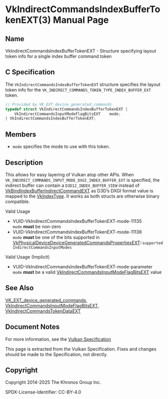 # VkIndirectCommandsIndexBufferTokenEXT(3) Manual Page

## Name

VkIndirectCommandsIndexBufferTokenEXT - Structure specifying layout token info for a single index buffer command token



## [](#_c_specification)C Specification

The `VkIndirectCommandsIndexBufferTokenEXT` structure specifies the layout token info for the `VK_INDIRECT_COMMANDS_TOKEN_TYPE_INDEX_BUFFER_EXT` token.

```c++
// Provided by VK_EXT_device_generated_commands
typedef struct VkIndirectCommandsIndexBufferTokenEXT {
    VkIndirectCommandsInputModeFlagBitsEXT    mode;
} VkIndirectCommandsIndexBufferTokenEXT;
```

## [](#_members)Members

- `mode` specifies the mode to use with this token.

## [](#_description)Description

This allows for easy layering of Vulkan atop other APIs. When `VK_INDIRECT_COMMANDS_INPUT_MODE_DXGI_INDEX_BUFFER_EXT` is specified, the indirect buffer can contain a `D3D12_INDEX_BUFFER_VIEW` instead of [VkBindIndexBufferIndirectCommandEXT](https://registry.khronos.org/vulkan/specs/latest/man/html/VkBindIndexBufferIndirectCommandEXT.html) as D3D’s DXGI format value is mapped to the [VkIndexType](https://registry.khronos.org/vulkan/specs/latest/man/html/VkIndexType.html). It works as both structs are otherwise binary compatible.

Valid Usage

- [](#VUID-VkIndirectCommandsIndexBufferTokenEXT-mode-11135)VUID-VkIndirectCommandsIndexBufferTokenEXT-mode-11135  
  `mode` **must** be non-zero
- [](#VUID-VkIndirectCommandsIndexBufferTokenEXT-mode-11136)VUID-VkIndirectCommandsIndexBufferTokenEXT-mode-11136  
  `mode` **must** be one of the bits supported in [](https://registry.khronos.org/vulkan/specs/latest/html/vkspec.html#limits-supportedIndirectCommandsInputModes)[VkPhysicalDeviceDeviceGeneratedCommandsPropertiesEXT](https://registry.khronos.org/vulkan/specs/latest/man/html/VkPhysicalDeviceDeviceGeneratedCommandsPropertiesEXT.html)::`supportedIndirectCommandsInputModes`

Valid Usage (Implicit)

- [](#VUID-VkIndirectCommandsIndexBufferTokenEXT-mode-parameter)VUID-VkIndirectCommandsIndexBufferTokenEXT-mode-parameter  
  `mode` **must** be a valid [VkIndirectCommandsInputModeFlagBitsEXT](https://registry.khronos.org/vulkan/specs/latest/man/html/VkIndirectCommandsInputModeFlagBitsEXT.html) value

## [](#_see_also)See Also

[VK\_EXT\_device\_generated\_commands](https://registry.khronos.org/vulkan/specs/latest/man/html/VK_EXT_device_generated_commands.html), [VkIndirectCommandsInputModeFlagBitsEXT](https://registry.khronos.org/vulkan/specs/latest/man/html/VkIndirectCommandsInputModeFlagBitsEXT.html), [VkIndirectCommandsTokenDataEXT](https://registry.khronos.org/vulkan/specs/latest/man/html/VkIndirectCommandsTokenDataEXT.html)

## [](#_document_notes)Document Notes

For more information, see the [Vulkan Specification](https://registry.khronos.org/vulkan/specs/latest/html/vkspec.html#VkIndirectCommandsIndexBufferTokenEXT)

This page is extracted from the Vulkan Specification. Fixes and changes should be made to the Specification, not directly.

## [](#_copyright)Copyright

Copyright 2014-2025 The Khronos Group Inc.

SPDX-License-Identifier: CC-BY-4.0